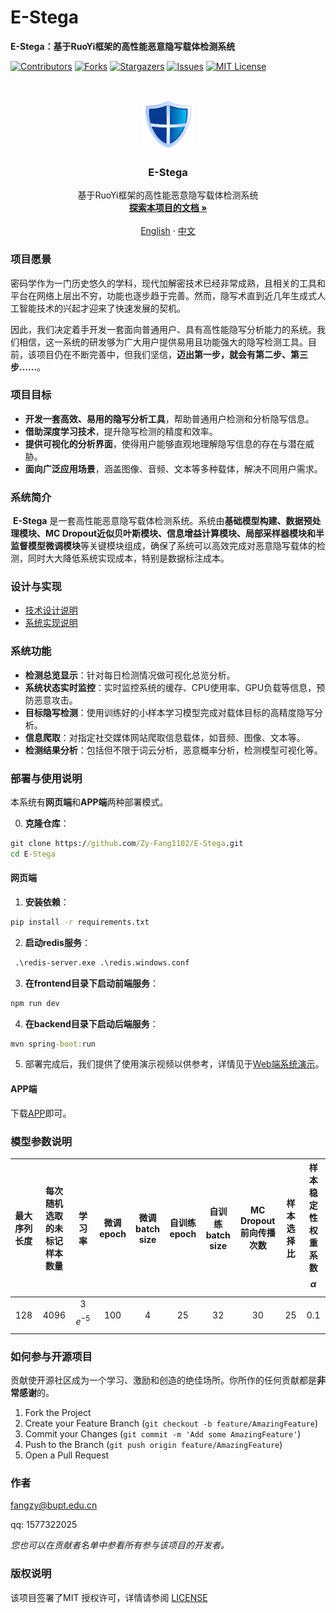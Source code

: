 

# E-Stega

**E-Stega：基于RuoYi框架的高性能恶意隐写载体检测系统**

<!-- PROJECT SHIELDS -->

[![Contributors][contributors-shield]][contributors-url]
[![Forks][forks-shield]][forks-url]
[![Stargazers][stars-shield]][stars-url]
[![Issues][issues-shield]][issues-url]
[![MIT License][license-shield]][license-url]

<!-- PROJECT LOGO -->
<br />

<p align="center">
  <a href="https://github.com/Zy-Fang1102/E-Stega/">
    <img src="images/logo.png" alt="Logo" width="80" height="80">
  </a>

  <h3 align="center">E-Stega</h3>
  <p align="center">
    基于RuoYi框架的高性能恶意隐写载体检测系统
    <br />
    <a href="https://github.com/Zy-Fang1102/E-Stega/"><strong>探索本项目的文档 »</strong></a>
    <br />
    <br />
    <a href="https://github.com/Zy-Fang1102/E-Stega/blob/master/README_En">English</a>
    ·
    <a href="https://github.com/Zy-Fang1102/E-Stega/blob/master/README_Ch.md">中文</a>
  </p>

</p>

### 项目愿景

​	密码学作为一门历史悠久的学科，现代加解密技术已经非常成熟，且相关的工具和平台在网络上层出不穷，功能也逐步趋于完善。然而，隐写术直到近几年生成式人工智能技术的兴起才迎来了快速发展的契机。

​	因此，我们决定着手开发一套面向普通用户、具有高性能隐写分析能力的系统。我们相信，这一系统的研发够为广大用户提供易用且功能强大的隐写检测工具。目前，该项目仍在不断完善中，但我们坚信，**迈出第一步，就会有第二步、第三步......**。

### 项目目标

- **开发一套高效、易用的隐写分析工具**，帮助普通用户检测和分析隐写信息。
- **借助深度学习技术**，提升隐写检测的精度和效率。
- **提供可视化的分析界面**，使得用户能够直观地理解隐写信息的存在与潜在威胁。
- **面向广泛应用场景**，涵盖图像、音频、文本等多种载体，解决不同用户需求。



### 系统简介

​	**E-Stega** 是一套高性能恶意隐写载体检测系统。系统由**基础模型构建、数据预处理模块、MC Dropout近似贝叶斯模块、信息增益计算模块、局部采样器模块和半监督模型微调模块**等关键模块组成，确保了系统可以高效完成对恶意隐写载体的检测，同时大大降低系统实现成本，特别是数据标注成本。

### 设计与实现

- [技术设计说明](https://github.com/Zy-Fang1102/E-Stega/blob/master/技术设计说明.pdf)
- [系统实现说明](https://github.com/Zy-Fang1102/E-Stega/tree/master/系统实现说明)

### 系统功能

- **检测总览显示**：针对每日检测情况做可视化总览分析。
- **系统状态实时监控**：实时监控系统的缓存、CPU使用率、GPU负载等信息，预防恶意攻击。
- **目标隐写检测**：使用训练好的小样本学习模型完成对载体目标的高精度隐写分析。
- **信息爬取**：对指定社交媒体网站爬取信息载体，如音频、图像、文本等。
- **检测结果分析**：包括但不限于词云分析，恶意概率分析，检测模型可视化等。

### 部署与使用说明

本系统有**网页端**和**APP端**两种部署模式。

0. **克隆仓库**：

```cmd
git clone https://github.com/Zy-Fang1102/E-Stega.git
cd E-Stega
```

#### 网页端

1. **安装依赖**：

```cmd
pip install -r requirements.txt
```

2. **启动redis服务**：

```cmd
 .\redis-server.exe .\redis.windows.conf
```

3. **在frontend目录下启动前端服务**：

```cmd
npm run dev
```

4. **在backend目录下启动后端服务**：

```cmd
mvn spring-boot:run
```

5. 部署完成后，我们提供了使用演示视频以供参考，详情见于[Web端系统演示](https://pan.baidu.com/s/118QCpemKKjNa3ayCxTY9hA?pwd=ge9y)。

#### APP端

下载[APP](https://github.com/your_project_url)即可。

### 模型参数说明

| 最大序列长度 | 每次随机选取的未标记样本数量 |   学习率    | 微调epoch | 微调batch size | 自训练epoch | 自训练batch size | MC Dropout前向传播次数 | 样本选择比 | 样本稳定性权重系数 $$\alpha$$ |
| :----------: | :--------------------------: | :---------: | :-------: | :------------: | :---------: | :--------------: | :--------------------: | :--------: | :---------------------------: |
|     128      |             4096             | 3$$e^{-5}$$ |    100    |       4        |     25      |        32        |           30           |     25     |              0.1              |



### 如何参与开源项目

贡献使开源社区成为一个学习、激励和创造的绝佳场所。你所作的任何贡献都是**非常感谢**的。


1. Fork the Project
2. Create your Feature Branch (`git checkout -b feature/AmazingFeature`)
3. Commit your Changes (`git commit -m 'Add some AmazingFeature'`)
4. Push to the Branch (`git push origin feature/AmazingFeature`)
5. Open a Pull Request

### 作者

[fangzy@bupt.edu.cn](mailto:fangzy@bupt.edu.cn)

qq: 1577322025

 *您也可以在贡献者名单中参看所有参与该项目的开发者。*

### 版权说明

该项目签署了MIT 授权许可，详情请参阅 [LICENSE](https://github.com/Zy-Fang1102/E-Stega/blob/master/LICENSE)

<!-- links -->

[contributors-shield]: https://img.shields.io/github/contributors/Zy-Fang1102/E-Stega.svg?style=flat-square
[contributors-url]: https://github.com/Zy-Fang1102/E-Stega/graphs/contributors
[forks-shield]: https://img.shields.io/github/forks/Zy-Fang1102/E-Stega.svg?style=flat-square
[forks-url]: https://github.com/Zy-Fang1102/E-Stega/network/members
[stars-shield]: https://img.shields.io/github/stars/Zy-Fang1102/E-Stega.svg?style=flat-square
[stars-url]: https://github.com/Zy-Fang1102/E-Stega/stargazers
[issues-shield]: https://img.shields.io/github/issues/Zy-Fang1102/E-Stega.svg?style=flat-square
[issues-url]: https://img.shields.io/github/issues/Zy-Fang1102/E-Stega.svg
[license-shield]: https://img.shields.io/github/license/Zy-Fang1102/E-Stega.svg?style=flat-square
[license-url]: https://github.com/Zy-Fang1102/E-Stega/blob/master/LICENSE
